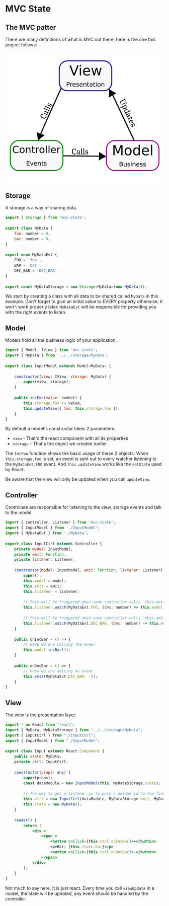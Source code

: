 
# MVC State


## The MVC patter
There are many definitions of what is MVC out there, here is the one this project follows:

![MVC](mvc.png)

## Storage

A storage is a way of sharing data.

```javascript
import { Storage } from 'mvc-state';

export class MyData {
    foo: number = 0;
    bar: number = 0;
}

export enum MyDataEvt {
    FOO = 'foo',
    BAR = 'bar',
    DEC_BAR = 'DEC_BAR',
}

export const MyDataStorage = new Storage<MyData>(new MyData());
```

We start by creating a class with all data to be shared called `MyData` in this example. Don't forget to give an initial value to EVERY property otherwise, it won't work properly later.
`MyDataEvt` will be responsible for providing you with the right events to listen.
## Model

Models hold all the business logic of your application.

```javascript
import { Model, IView } from 'mvc-state';
import { MyData } from '../../storage/MyData';

export class InputModel extends Model<MyData> {

    constructor(view: IView, storage: MyData) {
        super(view, storage);
    }

    public incFoo(value: number) {
        this.storage.foo += value;
        this.updateView({ foo: this.storage.foo });
    }
}
```

By default a model's constructor takes 2 parameters:
* `view` - That's the react component with all its properties
* `storage` - That's the object we created earlier

The `IntFoo` function shows the basic usage of these 2 objects. When `this.storage.foo` is set, an event
is sent out to every watcher listening to the `MyDataEvt.FOO` event. And `this.updateView` works like the
`setState` used by React.

Be aware that the view will only be updated when you call `updateView`.

## Controller

Controllers are responsible for listening to the view, storage events and talk to the model.

```javascript
import { Controller, Listener } from 'mvc-state';
import { InputModel } from './InputModel';
import { MyDataEvt } from './MyData';

export class InputCtrl extends Controller {
    private model: InputModel;
    private emit: Function,
    private listener: Listener,

    constructor(model: InputModel, emit: Function, listener: Listener) {
        super();
        this.model = model;
        this.emit = emit;
        this.listener = listener;

        // This will be triggered when some controller calls `this.emit(MyDataEvt.FOO, value)`
        this.listener.watch(MyDataEvt.FOO, (inc: number) => this.model.incFoo(inc));

        // This will be triggered when some controller calls `this.emit(MyDataEvt.DEC_BAR, value)`
        this.listener.watch(MyDataEvt.DEC_BAR, (dec: number) => this.model.incFoo(dec));
    }

    public onIncBar = () => {
        // Here we are calling the model
        this.model.incBar(1);
    }

    public onDecBar = () => {
        // Here we are emiting an event
        this.emit(MyDataEvt.DEC_BAR, -1);
    }
}

```

## View

The view is the presentation layer.

```jsx
import * as React from "react";
import { MyData, MyDataStorage } from "../../storage/MyData";
import { InputCtrl } from "./InputCtrl";
import { InputModel } from "./InputModel";

export class Input extends React.Component {
    public state: MyData;
    private ctrl: InputCtrl;

    constructor(props: any) {
        super(props);
        const dataModule = new InputModel(this, MyDataStorage.state);

        // The way to get a listener is to pass a unique id to the function MyDataStorage.getListner
        this.ctrl = new InputCtrl(dataModule, MyDataStorage.emit, MyDataStorage.getListner('InputCtrl'));
        this.state = new MyData();
    }

    render() {
        return (
            <div >
                <span >
                    <button onClick={this.ctrl.onIncBar}>+</button>
                    <p>Bar: {this.state.bar}</p>
                    <button onClick={this.ctrl.onDecBar}>-</button>
                </span>
            </div>
        );
    }
}
```

Not much to say here. It is just react. Every time you call `viewUpdate` in a model, the state will be updated, any event should be handled by the controller.
